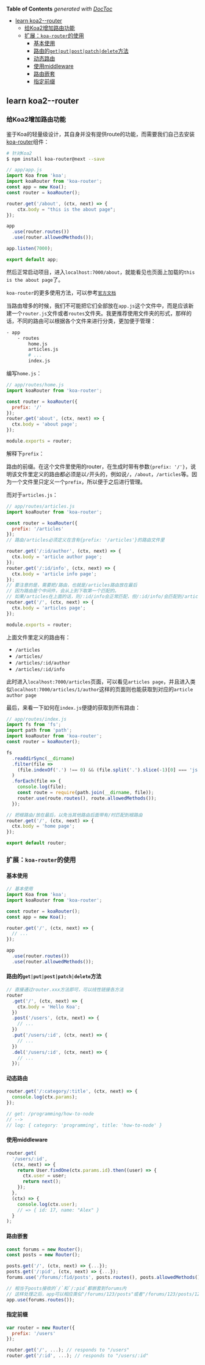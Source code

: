 <!-- START doctoc generated TOC please keep comment here to allow auto update -->
<!-- DON'T EDIT THIS SECTION, INSTEAD RE-RUN doctoc TO UPDATE -->
**Table of Contents**  *generated with [DocToc](https://github.com/thlorenz/doctoc)*

- [learn koa2--router](#learn-koa2--router)
  - [给Koa2增加路由功能](#%E7%BB%99koa2%E5%A2%9E%E5%8A%A0%E8%B7%AF%E7%94%B1%E5%8A%9F%E8%83%BD)
  - [扩展：`koa-router`的使用](#%E6%89%A9%E5%B1%95koa-router%E7%9A%84%E4%BD%BF%E7%94%A8)
    - [基本使用](#%E5%9F%BA%E6%9C%AC%E4%BD%BF%E7%94%A8)
    - [路由的`get|put|post|patch|delete`方法](#%E8%B7%AF%E7%94%B1%E7%9A%84getputpostpatchdelete%E6%96%B9%E6%B3%95)
    - [动态路由](#%E5%8A%A8%E6%80%81%E8%B7%AF%E7%94%B1)
    - [使用middleware](#%E4%BD%BF%E7%94%A8middleware)
    - [路由嵌套](#%E8%B7%AF%E7%94%B1%E5%B5%8C%E5%A5%97)
    - [指定前缀](#%E6%8C%87%E5%AE%9A%E5%89%8D%E7%BC%80)

<!-- END doctoc generated TOC please keep comment here to allow auto update -->

## learn koa2--router

### 给Koa2增加路由功能

鉴于Koa的轻量级设计，其自身并没有提供route的功能，而需要我们自己去安装[koa-router](https://github.com/alexmingoia/koa-router)组件：

```bash
# 针对Koa2
$ npm install koa-router@next --save
```

```javascript
// app/app.js
import Koa from 'koa';
import koaRouter from 'koa-router';
const app = new Koa();
const router = koaRouter();

router.get('/about', (ctx, next) => {
    ctx.body = "this is the about page";
});

app
  .use(router.routes())
  .use(router.allowedMethods());

app.listen(7000);

export default app;
```

然后正常启动项目，进入`localhost:7000/about`，就能看见也页面上加载的`this is the about page`了。

`koa-router`的更多使用方法，可以参考[`官方文档`](https://github.com/alexmingoia/koa-router/tree/master/)

当路由增多的时候，我们不可能把它们全部放在`app.js`这个文件中，而是应该新建一个`router.js`文件或者`routes`文件夹。我更推荐使用文件夹的形式，那样的话，不同的路由可以根据各个文件来进行分类，更加便于管理：

```bash
- app
    - routes
        home.js
        articles.js
        # ...
        index.js
```

编写`home.js`：

```javascript
// app/routes/home.js
import koaRouter from 'koa-router';

const router = koaRouter({
  prefix: '/'
});
router.get('about', (ctx, next) => {
  ctx.body = 'about page';
});

module.exports = router;
```

解释下`prefix`：

路由的前缀。在这个文件里使用的router，在生成时带有参数`{prefix: '/'}`，说明该文件里定义的路由都必须是以`/`开头的，例如说`/`，`/about`，`/articles`等。因为一个文件里只定义一个`prefix`，所以便于之后进行管理。

而对于`articles.js`：

```javascript
// app/routes/articles.js
import koaRouter from 'koa-router';

const router = koaRouter({
  prefix: '/articles'
});
// 路由/articles必须定义在含有{prefix: '/articles'}的路由文件里

router.get('/:id/author', (ctx, next) => {
  ctx.body = 'article author page';
});
router.get('/:id/info', (ctx, next) => {
  ctx.body = 'article info page';
});
// 要注意的是，需要把/路由，也就是/articles路由放在最后
// 因为路由是个中间件，会从上到下取第一个匹配的。
// 如果/articles在上面的话，则/:id/info会正常匹配，但/:id/info/会匹配到/articles
router.get('/', (ctx, next) => {
  ctx.body = 'articles page';
});

module.exports = router;
```

上面文件里定义的路由有：

- `/articles`
- `/articles/`
- `/articles/:id/author`
- `/articles/:id/info`

此时进入`localhost:7000/articles`页面，可以看见`articles page`，并且进入类似`localhost:7000/articles/1/author`这样的页面则也能获取到对应的`article author page`

最后，来看一下如何在`index.js`便捷的获取到所有路由：

```javascript
// app/routes/index.js
import fs from 'fs';
import path from 'path';
import koaRouter from 'koa-router';
const router = koaRouter();

fs
  .readdirSync(__dirname)
  .filter(file =>
    (file.indexOf('.') !== 0) && (file.split('.').slice(-1)[0] === 'js') && file !== 'index.js'
  )
  .forEach(file => {
    console.log(file);
    const route = require(path.join(__dirname, file));
    router.use(route.routes(), route.allowedMethods());
  });

// 把根路由/放在最后，以免当其他路由后面带有/时匹配到根路由
router.get('/', (ctx, next) => {
  ctx.body = 'home page';
});

export default router;
```

### 扩展：`koa-router`的使用

#### 基本使用

```javascript
// 基本使用
import Koa from 'koa';
import koaRouter from 'koa-router';

const router = koaRouter();
const app = new Koa();

router.get('/', (ctx, next) => {
  // ...
});

app
  .use(router.routes())
  .use(router.allowedMethods());
```

#### 路由的`get|put|post|patch|delete`方法

```javascript
// 直接通过router.xxx方法即可，可以线性链接各方法
router
  .get('/', (ctx, next) => {
    ctx.body = 'Hello Koa';
  })
  .post('/users', (ctx, next) => {
    // ...
  })
  .put('/users/:id', (ctx, next) => {
    // ...
  })
  .del('/users/:id', (ctx, next) => {
    // ...
  });
```

#### 动态路由

```javascript
router.get('/:category/:title', (ctx, next) => {
  console.log(ctx.params);
});
```

```javascript
// get: /programming/how-to-node
// -->
// log: { category: 'programming', title: 'how-to-node' }
```

#### 使用middleware

```javascript
router.get(
  '/users/:id',
  (ctx, next) => {
    return User.findOne(ctx.params.id).then((user) => {
      ctx.user = user;
      return next();
    });
  },
  (ctx) => {
    console.log(ctx.user);
    // => { id: 17, name: "Alex" }
  }
);
```

#### 路由嵌套

```javascript
const forums = new Router();
const posts = new Router();

posts.get('/', (ctx, next) => {...});
posts.get('/:pid', (ctx, next) => {...});
forums.use('/forums/:fid/posts', posts.routes(), posts.allowedMethods());

// 相当于posts接收的`/`和`/:pid`都嵌套到forums内
// 这样处理之后，app可以相应类似"/forums/123/posts"或者"/forums/123/posts/123"
app.use(forums.routes());
```

#### 指定前缀

```javascript
var router = new Router({
  prefix: '/users'
});

router.get('/', ...); // responds to "/users"
router.get('/:id', ...); // responds to "/users/:id"
```

